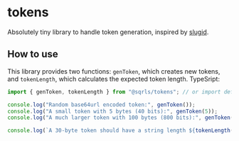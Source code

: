# tokens
Absolutely tiny library to handle token generation, inspired by [slugid](github.com/taskcluster/slugid).

## How to use
This library provides two functions: `genToken`, which creates new tokens, and `tokenLength`, which calculates the expected token length. TypeSript:

```typescript
import { genToken, tokenLength } from "@sqrls/tokens"; // or import default

console.log("Random base64url encoded token:", genToken());
console.log("A small token with 5 bytes (40 bits):", genToken(5));
console.log("A much larger token with 100 bytes (800 bits):", genToken(100));

console.log(`A 30-byte token should have a string length ${tokenLength(30)}`);
```
